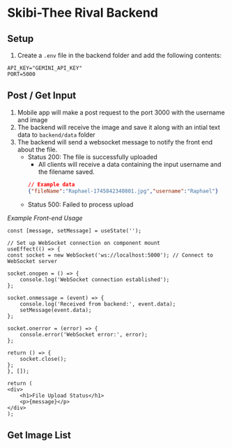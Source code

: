 # Skibi-Thee Rival Backend

## Setup
1. Create a `.env` file in the backend folder and add the following contents:
```
API_KEY="GEMINI_API_KEY"
PORT=5000
```

## Post / Get Input
1. Mobile app will make a post request to the port 3000 with the username and image
2. The backend will receive the image and save it along with an intial text data to `backend/data` folder
3. The backend will send a websocket message to notify the front end about the file.
    - Status 200: The file is successfully uploaded
        - All clients will receive a data containing the input username and the filename saved.
        ```json
        // Example data
        {"fileName":"Raphael-1745842340801.jpg","username":"Raphael"}
        ```
    - Status 500: Failed to process upload

*Example Front-end Usage*

```tsx
const [message, setMessage] = useState('');

// Set up WebSocket connection on component mount
useEffect(() => {
const socket = new WebSocket('ws://localhost:5000'); // Connect to WebSocket server

socket.onopen = () => {
    console.log('WebSocket connection established');
};

socket.onmessage = (event) => {
    console.log('Received from backend:', event.data);
    setMessage(event.data); 
};

socket.onerror = (error) => {
    console.error('WebSocket error:', error);
};

return () => {
    socket.close();
};
}, []);

return (
<div>
    <h1>File Upload Status</h1>
    <p>{message}</p>
</div>
);
```

## Get Image List
